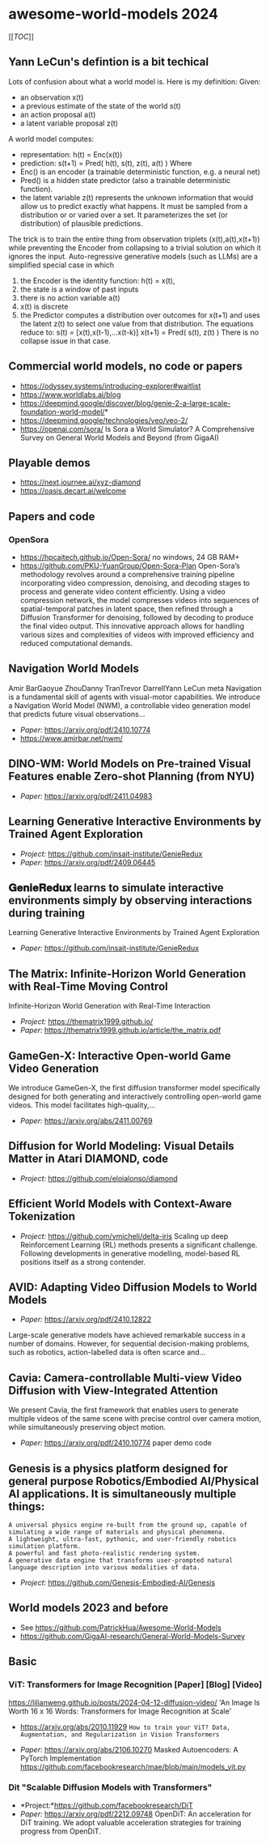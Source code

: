 # awesome-world-models 2024
[[_TOC_]]

## Yann LeCun's defintion is a bit techical
Lots of confusion about what a world model is. Here is my definition: 
Given:
- an observation x(t)
- a previous estimate of the state of the world s(t)
- an action proposal a(t)
- a latent variable proposal z(t)

A world model computes:
- representation: h(t) = Enc(x(t))
- prediction: s(t+1) = Pred( h(t), s(t), z(t), a(t) )
Where
- Enc() is an encoder (a trainable deterministic function, e.g. a neural net)
- Pred() is a hidden state predictor (also a trainable deterministic function).
- the latent variable z(t) represents the unknown information that would allow us to predict exactly what happens. It must be sampled from a distribution or or varied over a set. It parameterizes the set (or distribution) of plausible predictions.

The trick is to train the entire thing from observation triplets (x(t),a(t),x(t+1)) while preventing the Encoder from collapsing to a trivial solution on which it ignores the input.
Auto-regressive generative models (such as LLMs) are a simplified special case in which
1. the Encoder is the identity function: h(t) = x(t),
2. the state is a window of past inputs 
3. there is no action variable a(t)
4. x(t) is discrete
5. the Predictor computes a distribution over outcomes for x(t+1) and uses the latent z(t) to select one value from that distribution.
The equations reduce to:
s(t) = [x(t),x(t-1),...x(t-k)]
x(t+1) = Pred( s(t), z(t) )
There is no collapse issue in that case.

## Commercial world models, no code or papers
* https://odyssey.systems/introducing-explorer#waitlist
* https://www.worldlabs.ai/blog
* https://deepmind.google/discover/blog/genie-2-a-large-scale-foundation-world-model/* 
* https://deepmind.google/technologies/veo/veo-2/
* https://openai.com/sora/ Is Sora a World Simulator? A Comprehensive Survey on General World Models and Beyond (from GigaAI)

## Playable demos 
* https://next.journee.ai/xyz-diamond
* https://oasis.decart.ai/welcome

## Papers and code
### OpenSora
* https://hpcaitech.github.io/Open-Sora/ no windows, 24 GB RAM+
* https://github.com/PKU-YuanGroup/Open-Sora-Plan
Open-Sora’s methodology revolves around a comprehensive training pipeline incorporating video compression, denoising, and decoding stages to process and generate video content efficiently. Using a video compression network, the model compresses videos into sequences of spatial-temporal patches in latent space, then refined through a Diffusion Transformer for denoising, followed by decoding to produce the final video output. This innovative approach allows for handling various sizes and complexities of videos with improved efficiency and reduced computational demands.

## Navigation World Models
Amir BarGaoyue ZhouDanny TranTrevor DarrellYann LeCun meta
Navigation is a fundamental skill of agents with visual-motor capabilities. We introduce a Navigation World Model (NWM), a controllable video generation model that predicts future visual observations…
* *Paper:* https://arxiv.org/pdf/2410.10774
* https://www.amirbar.net/nwm/

## DINO-WM: World Models on Pre-trained Visual Features enable Zero-shot Planning (from NYU)
* *Paper:* https://arxiv.org/pdf/2411.04983

## Learning Generative Interactive Environments by Trained Agent Exploration
* *Project:* https://github.com/insait-institute/GenieRedux
* *Paper:* https://arxiv.org/pdf/2409.06445

## 𝐆𝐞𝐧𝐢𝐞𝐑𝐞𝐝𝐮𝐱 learns to simulate interactive environments simply by observing interactions during training
Learning Generative Interactive Environments by Trained Agent Exploration
* *Paper:* https://github.com/insait-institute/GenieRedux
  
## The Matrix: Infinite-Horizon World Generation with Real-Time Moving Control
Infinite-Horizon World Generation with Real-Time Interaction
* *Project:* https://thematrix1999.github.io/
* *Paper:* https://thematrix1999.github.io/article/the_matrix.pdf
  
## GameGen-X: Interactive Open-world Game Video Generation
We introduce GameGen-X, the first diffusion transformer model specifically designed for both generating and interactively controlling open-world game videos. This model facilitates high-quality,…
* *Paper:* https://arxiv.org/abs/2411.00769

## Diffusion for World Modeling: Visual Details Matter in Atari  DIAMOND, code
* *Project:* https://github.com/eloialonso/diamond

## Efficient World Models with Context-Aware Tokenization
* *Project:* https://github.com/vmicheli/delta-iris
Scaling up deep Reinforcement Learning (RL) methods presents a significant challenge. Following developments in generative modelling, model-based RL positions itself as a strong contender. 

## AVID: Adapting Video Diffusion Models to World Models
* *Paper:* https://arxiv.org/pdf/2410.12822

Large-scale generative models have achieved remarkable success in a number of domains. However, for sequential decision-making problems, such as robotics, action-labelled data is often scarce and…

## Cavia: Camera-controllable Multi-view Video Diffusion with View-Integrated Attention
We present Cavia, the first framework that enables users to generate multiple videos of the same scene with precise control over camera motion, while simultaneously preserving object motion.
* *Paper:* https://arxiv.org/pdf/2410.10774
paper demo code

## Genesis is a physics platform designed for general purpose Robotics/Embodied AI/Physical AI applications. It is simultaneously multiple things:
    A universal physics engine re-built from the ground up, capable of simulating a wide range of materials and physical phenomena.
    A lightweight, ultra-fast, pythonic, and user-friendly robotics simulation platform.
    A powerful and fast photo-realistic rendering system.
    A generative data engine that transforms user-prompted natural language description into various modalities of data.
* *Project:* https://github.com/Genesis-Embodied-AI/Genesis

## World models 2023 and before
* See https://github.com/PatrickHua/Awesome-World-Models
* https://github.com/GigaAI-research/General-World-Models-Survey

## Basic 
### ViT: Transformers for Image Recognition [Paper] [Blog] [Video]
https://lilianweng.github.io/posts/2024-04-12-diffusion-video/
'An Image Is Worth 16 x 16 Words: Transformers for Image Recognition at Scale'
- https://arxiv.org/abs/2010.11929
`How to train your ViT? Data, Augmentation, and Regularization in Vision Transformers`
* *Paper:*  https://arxiv.org/abs/2106.10270
Masked Autoencoders: A PyTorch Implementation https://github.com/facebookresearch/mae/blob/main/models_vit.py


### Dit "Scalable Diffusion Models with Transformers" 
* *Project:*https://github.com/facebookresearch/DiT
* *Paper:* https://arxiv.org/pdf/2212.09748
OpenDiT: An acceleration for DiT training. We adopt valuable acceleration strategies for training progress from OpenDiT.

